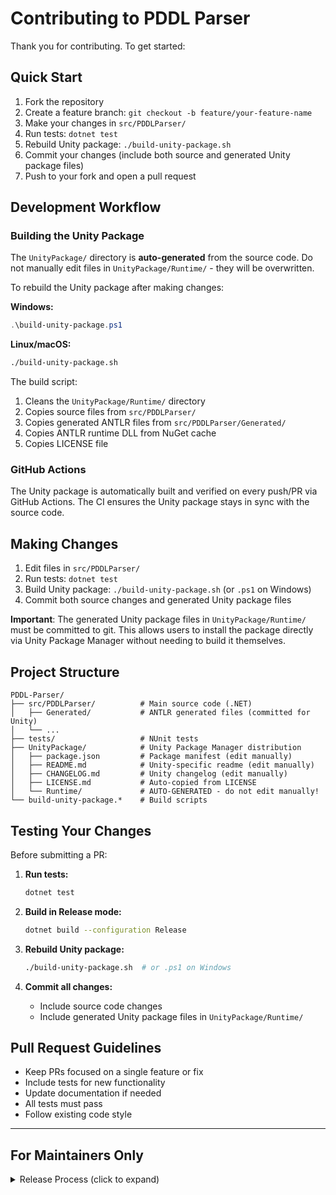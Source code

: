 # Contributing to PDDL Parser

Thank you for contributing. To get started:

## Quick Start

1. Fork the repository
2. Create a feature branch: `git checkout -b feature/your-feature-name`
3. Make your changes in `src/PDDLParser/`
4. Run tests: `dotnet test`
5. Rebuild Unity package: `./build-unity-package.sh`
6. Commit your changes (include both source and generated Unity package files)
7. Push to your fork and open a pull request

## Development Workflow

### Building the Unity Package

The `UnityPackage/` directory is **auto-generated** from the source code. Do not manually edit files in `UnityPackage/Runtime/` - they will be overwritten.

To rebuild the Unity package after making changes:

**Windows:**
```powershell
.\build-unity-package.ps1
```

**Linux/macOS:**
```bash
./build-unity-package.sh
```

The build script:
1. Cleans the `UnityPackage/Runtime/` directory
2. Copies source files from `src/PDDLParser/`
3. Copies generated ANTLR files from `src/PDDLParser/Generated/`
4. Copies ANTLR runtime DLL from NuGet cache
5. Copies LICENSE file

### GitHub Actions

The Unity package is automatically built and verified on every push/PR via GitHub Actions. The CI ensures the Unity package stays in sync with the source code.

## Making Changes

1. Edit files in `src/PDDLParser/`
2. Run tests: `dotnet test`
3. Build Unity package: `./build-unity-package.sh` (or `.ps1` on Windows)
4. Commit both source changes and generated Unity package files

**Important**: The generated Unity package files in `UnityPackage/Runtime/` must be committed to git. This allows users to install the package directly via Unity Package Manager without needing to build it themselves.

## Project Structure

```
PDDL-Parser/
├── src/PDDLParser/          # Main source code (.NET)
│   ├── Generated/           # ANTLR generated files (committed for Unity)
│   └── ...
├── tests/                   # NUnit tests
├── UnityPackage/            # Unity Package Manager distribution
│   ├── package.json         # Package manifest (edit manually)
│   ├── README.md            # Unity-specific readme (edit manually)
│   ├── CHANGELOG.md         # Unity changelog (edit manually)
│   ├── LICENSE.md           # Auto-copied from LICENSE
│   └── Runtime/             # AUTO-GENERATED - do not edit manually!
└── build-unity-package.*    # Build scripts
```

## Testing Your Changes

Before submitting a PR:

1. **Run tests:**
   ```bash
   dotnet test
   ```

2. **Build in Release mode:**
   ```bash
   dotnet build --configuration Release
   ```

3. **Rebuild Unity package:**
   ```bash
   ./build-unity-package.sh  # or .ps1 on Windows
   ```

4. **Commit all changes:**
   - Include source code changes
   - Include generated Unity package files in `UnityPackage/Runtime/`

## Pull Request Guidelines

- Keep PRs focused on a single feature or fix
- Include tests for new functionality
- Update documentation if needed
- All tests must pass
- Follow existing code style

---

## For Maintainers Only

<details>
<summary>Release Process (click to expand)</summary>

### Releasing a New Version

1. Update version in:
   - `src/PDDLParser/PDDLParser.csproj` (NuGet version)
   - `UnityPackage/package.json` (Unity package version)
   - `CHANGELOG.md` (main changelog)
   - `UnityPackage/CHANGELOG.md` (Unity changelog)

2. Build and test:
   ```bash
   dotnet build --configuration Release
   dotnet test
   ./build-unity-package.sh
   ```

3. Commit and push to `main`:
   ```bash
   git add .
   git commit -m "Release v0.0.1"
   git push origin main
   ```

4. **Publish to NuGet (Manual):**
   - Go to: https://github.com/AI-In-Games/PDDL-Parser/actions/workflows/publish-nuget.yml
   - Click "Run workflow"
   - Select branch: `main`
   - Click "Run workflow"

5. **Create GitHub Release (Optional):**
   - Create and push a version tag:
     ```bash
     git tag v0.0.1
     git push origin v0.0.1
     ```
   - This auto-creates a GitHub release with downloadable ZIPs

</details>
